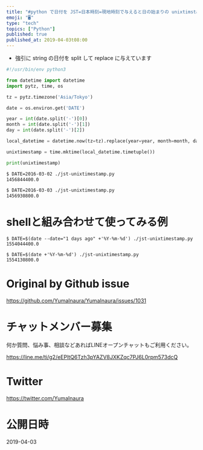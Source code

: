 ```yaml
---
title: "#python で日付を JST=日本時刻=現地時刻で与えると日の始まりの unixtimstamp を出力する例"
emoji: "🖥"
type: "tech"
topics: ["Python"]
published: true
published_at: 2019-04-03t08:00
---
```


- 強引に string の日付を split して replace に与えています

```py
#!/usr/bin/env python3

from datetime import datetime
import pytz, time, os

tz = pytz.timezone('Asia/Tokyo')

date = os.environ.get('DATE')

year = int(date.split('-')[0])
month = int(date.split('-')[1])
day = int(date.split('-')[2])

local_datetime = datetime.now(tz=tz).replace(year=year, month=month, day=day, hour=0, minute=0, second=0, microsecond=0)

unixtimestamp = time.mktime(local_datetime.timetuple())

print(unixtimestamp)
```

```sh
$ DATE=2016-03-02 ./jst-unixtimestamp.py
1456844400.0
```

```sh
$ DATE=2016-03-03 ./jst-unixtimestamp.py
1456930800.0
```

# shellと組み合わせて使ってみる例

```
$ DATE=$(date --date="1 days ago" +'%Y-%m-%d') ./jst-unixtimestamp.py
1554044400.0
```

```
$ DATE=$(date +'%Y-%m-%d') ./jst-unixtimestamp.py
1554130800.0
```

# Original by Github issue

https://github.com/YumaInaura/YumaInaura/issues/1031








<!-- Update From Qiita API -->

# チャットメンバー募集


何か質問、悩み事、相談などあればLINEオープンチャットもご利用ください。

https://line.me/ti/g2/eEPltQ6Tzh3pYAZV8JXKZqc7PJ6L0rpm573dcQ





# Twitter


https://twitter.com/YumaInaura


<!-- Update From Qiita API -->



# 公開日時

2019-04-03
